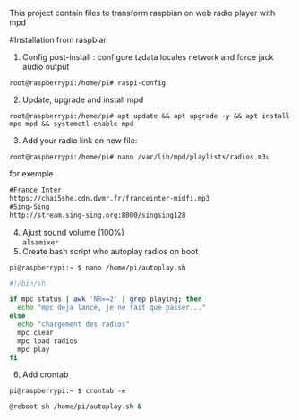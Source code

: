 This project contain files to transform raspbian on web radio player with mpd

#Installation from raspbian
1. Config post-install : configure tzdata locales network and force jack audio output
```console
root@raspberrypi:/home/pi# raspi-config
```
2. Update, upgrade and install mpd
```console
root@raspberrypi:/home/pi# apt update && apt upgrade -y && apt install mpc mpd && systemctl enable mpd
```
3. Add your radio link on new file:
```console
root@raspberrypi:/home/pi# nano /var/lib/mpd/playlists/radios.m3u
```
for exemple
```txt
#France Inter
https://chai5she.cdn.dvmr.fr/franceinter-midfi.mp3
#Sing-Sing
http://stream.sing-sing.org:8000/singsing128
```
4. Ajust sound volume (100%)<br/>
`alsamixer`
5. Create bash script who autoplay radios on boot
```console
pi@raspberrypi:~ $ nano /home/pi/autoplay.sh
```
```bash
#!/bin/sh

if mpc status | awk 'NR==2' | grep playing; then
  echo "mpc déja lancé, je ne fait que passer..."
else
  echo "chargement des radios"
  mpc clear
  mpc load radios
  mpc play
fi
```
6. Add crontab
```console
pi@raspberrypi:~ $ crontab -e
```
```bash
@reboot sh /home/pi/autoplay.sh &
```
